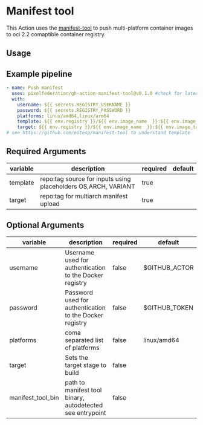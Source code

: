 # Manifest tool

This Action uses the [manifest-tool](https://github.com/estesp/manifest-tool) to push multi-platform container images to oci 2.2 comaptible container registry.

## Usage

## Example pipeline
```yaml
- name: Push manifest
  uses: pixelfederation/gh-action-manifest-tool@v0.1.0 #check for latest tag
  with:
    username: ${{ secrets.REGISTRY_USERNAME }}
    password: ${{ secrets.REGISTRY_PASSWORD }}
    platforms: linux/amd64,linux/arm64
    template: ${{ env.registry }}/${{ env.image_name  }}:${{ env.image_tag }}-ARCH
    target: ${{ env.registry }}/${{ env.image_name  }}:${{ env.image_tag }}
# see https://github.com/estesp/manifest-tool to understand template
```

## Required Arguments

| variable         | description                                                    | required | default  |
|------------------|----------------------------------------------------------------|----------|----------|
| template         | repo:tag source for inputs using placeholders OS,ARCH, VARIANT | true     |          |
| target           | repo:tag for multiarch manifest upload                         | true     |          |

## Optional Arguments

| variable              | description                                                     | required | default         |
|-----------------------|-----------------------------------------------------------------|----------|-----------------|
| username              | Username used for authentication to the Docker registry         | false    | $GITHUB_ACTOR   |
| password              | Password used for authentication to the Docker registry         | false    | $GITHUB_TOKEN   |
| platforms             | coma separated list of platforms                                | false    | linux/amd64     |
| target                | Sets the target stage to build                                  | false    |                 |
| manifest_tool_bin     | path to manifest tool binary, autodetected see entrypoint       | false    |                 |
